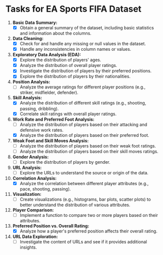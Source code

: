 # Tasks for EA Sports FIFA Dataset

1. **Basic Data Summary:**
   - [x] Obtain a general summary of the dataset, including basic statistics and information about the columns.

2. **Data Cleaning:**
   - [x] Check for and handle any missing or null values in the dataset.
   - [x] Handle any inconsistencies in column names or values.

3. **Exploratory Data Analysis (EDA):**
   - [x] Explore the distribution of players' ages.
   - [x] Analyze the distribution of overall player ratings.
   - [x] Investigate the distribution of players by their preferred positions.
   - [x] Explore the distribution of players by their nationalities.

4. **Position Analysis:**
   - [ ] Analyze the average ratings for different player positions (e.g., striker, midfielder, defender).

5. **Skill Analysis:**
   - [x] Analyze the distribution of different skill ratings (e.g., shooting, passing, dribbling).
   - [x] Correlate skill ratings with overall player ratings.
6. **Work Rate and Preferred Foot Analysis:**
   - [ ] Analyze the distribution of players based on their attacking and defensive work rates.
   - [x] Analyze the distribution of players based on their preferred foot.

7. **Weak Foot and Skill Moves Analysis:**
   - [ ] Analyze the distribution of players based on their weak foot ratings.
   - [ ] Analyze the distribution of players based on their skill moves ratings.

8. **Gender Analysis:**
   - [ ] Explore the distribution of players by gender.

9. **URL Analysis:**
   - [ ] Explore the URLs to understand the source or origin of the data.

10. **Correlation Analysis:**
    - [x] Analyze the correlation between different player attributes (e.g., pace, shooting, passing).

11. **Visualization:**
    - [ ] Create visualizations (e.g., histograms, bar plots, scatter plots) to better understand the distribution of various attributes.

12. **Player Comparison:**
    - [ ] Implement a function to compare two or more players based on their attributes.

13. **Preferred Position vs. Overall Rating:**
    - [x] Analyze how a player's preferred position affects their overall rating.

14. **URL Data Exploration:**
    - [ ] Investigate the content of URLs and see if it provides additional insights.

